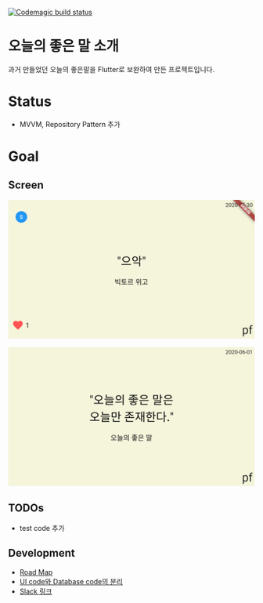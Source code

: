 [![Codemagic build status](https://api.codemagic.io/apps/5f70828e40212b743c0d1d56/5f70828e40212b743c0d1d55/status_badge.svg)](https://codemagic.io/apps/5f70828e40212b743c0d1d56/5f70828e40212b743c0d1d55/latest_build)

# 오늘의 좋은 말 소개

과거 만들었던 오늘의 좋은말을 Flutter로 보완하여 만든 프로젝트입니다.

# Status

- MVVM, Repository Pattern 추가

# Goal

## Screen

![Full Screen](https://github.com/Lee-Null/TodayGoodWords/blob/master/capture/full_screen.png?raw=true)

![Date Captured Screen](https://github.com/Lee-Null/TodayGoodWords/blob/master/capture/2020-06-01.png?raw=true)

## TODOs

- test code 추가

## Development
- [Road Map](https://www.notion.so/7fa252129186418280fc8cd386be4bb1?v=d8fd1a7d40cc4532b01b214ea93f6dc6)
- [UI code와 Database code의 분리](https://www.notion.so/UI-Database-7df00d0ef1644b86be14196a5715c494)
- [Slack 링크](https://join.slack.com/t/todaysgoodwordapp/shared_invite/zt-hwitzj9d-XTUj11jVE2blYzGtBfP_ig)